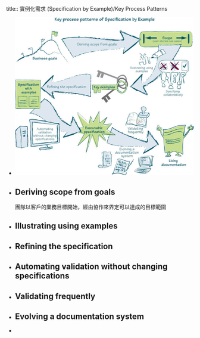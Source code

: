 title:: 實例化需求 (Specification by Example)/Key Process Patterns

- ![image.png](../assets/image_1656910755612_0.png)
- ## Deriving scope from goals
  團隊以客戶的業務目標開始，經由協作來界定可以達成的目標範圍
- ## Illustrating using examples
- ## Refining the specification
- ## Automating validation without changing specifications
- ## Validating frequently
- ## Evolving a documentation system
-